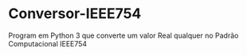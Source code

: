 # Conversor-IEEE754
Program em Python 3 que converte um valor Real qualquer no Padrão Computacional IEEE754
